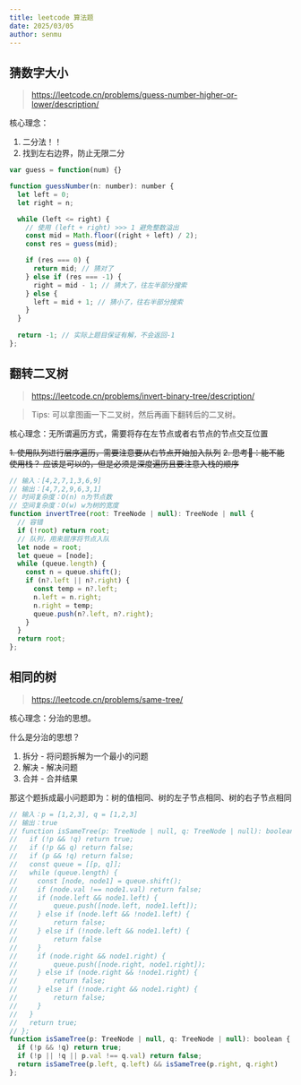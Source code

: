 ```yaml
---
title: leetcode 算法题
date: 2025/03/05
author: senmu
---
```


## 猜数字大小

> <https://leetcode.cn/problems/guess-number-higher-or-lower/description/>

核心理念：

  1. 二分法！！
  2. 找到左右边界，防止无限二分

```js
var guess = function(num) {}

function guessNumber(n: number): number {
  let left = 0;
  let right = n;

  while (left <= right) {
    // 使用 (left + right) >>> 1 避免整数溢出
    const mid = Math.floor((right + left) / 2);
    const res = guess(mid);

    if (res === 0) {
      return mid; // 猜对了
    } else if (res === -1) {
      right = mid - 1; // 猜大了，往左半部分搜索
    } else {
      left = mid + 1; // 猜小了，往右半部分搜索
    }
  }
  
  return -1; // 实际上题目保证有解，不会返回-1
};
```

## 翻转二叉树

> <https://leetcode.cn/problems/invert-binary-tree/description/>

> Tips: 可以拿图画一下二叉树，然后再画下翻转后的二叉树。

核心理念：无所谓遍历方式，需要将存在左节点或者右节点的节点交互位置

  ~~1. 使用队列进行层序遍历，需要注意要从右节点开始加入队列~~
  ~~2. 思考🤔：能不能使用栈？ 应该是可以的，但是必须是深度遍历且要注意入栈的顺序~~

```js
// 输入：[4,2,7,1,3,6,9]
// 输出：[4,7,2,9,6,3,1]
// 时间复杂度：O(n) n为节点数
// 空间复杂度：O(w) w为树的宽度
function invertTree(root: TreeNode | null): TreeNode | null {
  // 容错
  if (!root) return root;
  // 队列，用来层序将节点入队
  let node = root;
  let queue = [node];
  while (queue.length) {
    const n = queue.shift();
    if (n?.left || n?.right) {
      const temp = n?.left;
      n.left = n.right;
      n.right = temp;
      queue.push(n?.left, n?.right);
    }
  }
  return root;
};
```

## 相同的树

> <https://leetcode.cn/problems/same-tree/>

核心理念：分治的思想。

什么是分治的思想？

1. 拆分 - 将问题拆解为一个最小的问题
2. 解决 - 解决问题
3. 合并 - 合并结果

那这个题拆成最小问题即为：树的值相同、树的左子节点相同、树的右子节点相同

```js
// 输入：p = [1,2,3], q = [1,2,3]
// 输出：true
// function isSameTree(p: TreeNode | null, q: TreeNode | null): boolean {
//   if (!p && !q) return true;
//   if (!p && q) return false;
//   if (p && !q) return false;
//   const queue = [[p, q]];
//   while (queue.length) {
//     const [node, node1] = queue.shift();
//     if (node.val !== node1.val) return false;
//     if (node.left && node1.left) {
//         queue.push([node.left, node1.left]);
//     } else if (node.left && !node1.left) {
//         return false;
//     } else if (!node.left && node1.left) {
//         return false
//     }
//     if (node.right && node1.right) {
//         queue.push([node.right, node1.right]);
//     } else if (node.right && !node1.right) {
//         return false;
//     } else if (!node.right && node1.right) {
//         return false;
//     }
//   }
//   return true;
// };
function isSameTree(p: TreeNode | null, q: TreeNode | null): boolean {
  if (!p && !q) return true;
  if (!p || !q || p.val !== q.val) return false;
  return isSameTree(p.left, q.left) && isSameTree(p.right, q.right)
};
```
